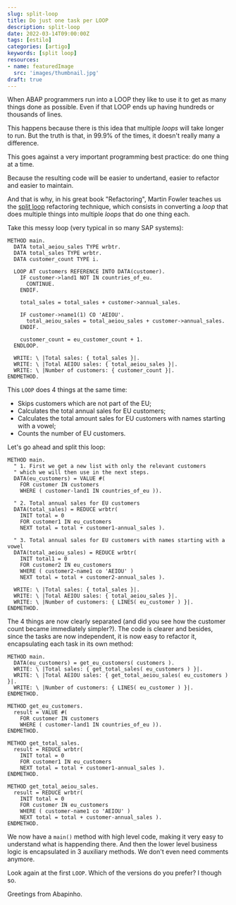 ```yaml
---
slug: split-loop
title: Do just one task per LOOP
description: split-loop
date: 2022-03-14T09:00:00Z
tags: [estilo]
categories: [artigo]
keywords: [split loop]
resources:
- name: featuredImage
  src: 'images/thumbnail.jpg'
draft: true
---
```

When ABAP programmers run into a LOOP they like to use it to get as many things done as possible. Even if that LOOP ends up having hundreds or thousands of lines.
<!--more-->

This happens because there is this idea that multiple _loops_ will take longer to run. But the truth is that, in 99.9% of the times, it doesn't really many a difference.

This goes against a very important programming best practice: do one thing at a time.

Because the resulting code will be easier to undertand, easier to refactor and easier to maintain.

And that is why, in his great book "Refactoring", Martin Fowler teaches us the [split loop][1] refactoring technique, which consists in converting a _loop_ that does multiple things into multiple _loops_ that do one thing each.

Take this messy loop (very typical in so many SAP systems):

```ABAP
METHOD main.
  DATA total_aeiou_sales TYPE wrbtr.
  DATA total_sales TYPE wrbtr.
  DATA customer_count TYPE i.

  LOOP AT customers REFERENCE INTO DATA(customer).
    IF customer->land1 NOT IN countries_of_eu.
      CONTINUE.
    ENDIF.

    total_sales = total_sales + customer->annual_sales.

    IF customer->name1(1) CO 'AEIOU'.
      total_aeiou_sales = total_aeiou_sales + customer->annual_sales.
    ENDIF.

    customer_count = eu_customer_count + 1.
  ENDLOOP.

  WRITE: \ |Total sales: { total_sales }|.
  WRITE: \ |Total AEIOU sales: { total_aeiou_sales }|.
  WRITE: \ |Number of customers: { customer_count }|.
ENDMETHOD.
```

This `LOOP` does 4 things at the same time:

- Skips customers which are not part of the EU;
- Calculates the total annual sales for EU customers;
- Calculates the total amount sales for EU customers with names starting with a vowel;
- Counts the number of EU customers.

Let's go ahead and split this loop:

```ABAP
METHOD main.
  " 1. First we get a new list with only the relevant customers
  " which we will then use in the next steps.
  DATA(eu_customers) = VALUE #(
    FOR customer IN customers
    WHERE ( customer-land1 IN countries_of_eu )).

  " 2. Total annual sales for EU customers
  DATA(total_sales) = REDUCE wrbtr(
    INIT total = 0
    FOR customer1 IN eu_customers
    NEXT total = total + customer1-annual_sales ).

  " 3. Total annual sales for EU customers with names starting with a vowel
  DATA(total_aeiou_sales) = REDUCE wrbtr(
    INIT total1 = 0
    FOR customer2 IN eu_customers
    WHERE ( customer2-name1 co 'AEIOU' )
    NEXT total = total + customer2-annual_sales ).

  WRITE: \ |Total sales: { total_sales }|.
  WRITE: \ |Total AEIOU sales: { total_aeiou_sales }|.
  WRITE: \ |Number of customers: { LINES( eu_customer ) }|.
ENDMETHOD.
```

The 4 things are now clearly separated (and did you see how the customer count became immediately simpler?). The code is clearer and besides, since the tasks are now independent, it is now easy to refactor it, encapsulating each task in its own method:

```ABAP
METHOD main.
  DATA(eu_customers) = get_eu_customers( customers ).
  WRITE: \ |Total sales: { get_total_sales( eu_customers ) }|.
  WRITE: \ |Total AEIOU sales: { get_total_aeiou_sales( eu_customers ) }|.
  WRITE: \ |Number of customers: { LINES( eu_customer ) }|.
ENDMETHOD.

METHOD get_eu_customers.
  result = VALUE #(
    FOR customer IN customers
    WHERE ( customer-land1 IN countries_of_eu )).
ENDMETHOD.

METHOD get_total_sales.
  result = REDUCE wrbtr(
    INIT total = 0
    FOR customer1 IN eu_customers
    NEXT total = total + customer1-annual_sales ).
ENDMETHOD.

METHOD get_total_aeiou_sales.
  result = REDUCE wrbtr(
    INIT total = 0
    FOR customer IN eu_customers
    WHERE ( customer-name1 co 'AEIOU' )
    NEXT total = total + customer-annual_sales ).
ENDMETHOD.
```

We now have a `main()` method with high level code, making it very easy to understand what is happending there. And then the lower level business logic is encapsulated in 3 auxiliary methods. We don't even need comments anymore.

Look again at the first `LOOP`. Which of the versions do you prefer? I though so.

Greetings from Abapinho.

[1]: https://refactoring.com/catalog/splitLoop.html
